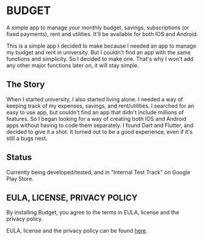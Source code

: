# BUDGET

A simple app to manage your monthly budget, savings, subscriptions (or fixed payments), rent and utilities. It'll be available for both IOS and Android.

This is a simple app I decided to make because I needed an app to manage my budget and rent in university. But I couldn't find an app with the same functions and simplicity. So I decided to make one. That's why I won't add any other major functions later on, it will stay simple.

## The Story

When I started university, I also started living alone. I needed a way of keeping track of my expenses, savings, and rent/utilities. I searched for an easy to use app, but couldn't find an app that didn't include millions of features. So I began looking for a way of creating both IOS and Android apps without having to code them separately. I found Dart and Flutter, and decided to give it a shot. It turned out to be a good experience, even if it's still a bugs nest.

## Status

Currently being developed/tested, and in "Internal Test Track" on Google Play Store.

## EULA, LICENSE, PRIVACY POLICY

By installing Budget, you agree to the terms in EULA, license and the privacy policy.

EULA, license and the privacy policy can be found [here](lapp.recoskyler.com).
